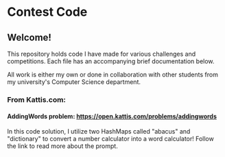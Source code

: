 # Contest Code
## Welcome!
This repository holds code I have made for various challenges and competitions. Each file has an accompanying brief documentation below.

All work is either my own or done in collaboration with other students from my university's Computer Science department.

### From Kattis.com:

#### AddingWords problem: https://open.kattis.com/problems/addingwords
In this code solution, I utilize two HashMaps called "abacus" and "dictionary" to convert a number calculator into a word calculator! Follow the link to read more about the prompt.

